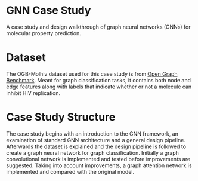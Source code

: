 # GNN Case Study
A case study and design walkthrough of graph neural networks (GNNs) for molecular property prediction. 

# Dataset
The OGB-Molhiv dataset used for this case study is from [Open Graph Benchmark](https://ogb.stanford.edu/docs/graphprop/#ogbg-mol). Meant for graph classification tasks, it contains both node and edge features along with labels that indicate whether or not a molecule can inhibit HIV replication. 

# Case Study Structure
The case study begins with an introduction to the GNN framework, an examination of standard GNN architecture and a general design pipeline. Afterwards the dataset is explained and the design pipeline is followed to create a graph neural network for graph classification. Initially a graph convolutional network is implemented and tested before improvements are suggested. Taking into account improvements, a graph attention network is implemented and compared with the original model. 